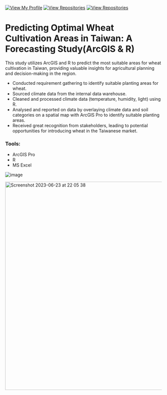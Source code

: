 [![View My Profile](https://img.shields.io/badge/View-My_Profile-green?logo=GitHub)](https://github.com/jiaqiyu1)
[![View Repositories](https://img.shields.io/badge/View-My_Portfolio-red?logo=GitHub)](https://github.com/jiaqiyu1/Portfolio_Guide)
[![View Repositories](https://img.shields.io/badge/View-My_Repositories-blue?logo=GitHub)](https://github.com/jiaqiyu1?tab=repositories)


# Predicting Optimal Wheat Cultivation Areas in Taiwan: A Forecasting Study(ArcGIS & R) 

This study utilizes ArcGIS and R to predict the most suitable areas for wheat cultivation in Taiwan, providing valuable insights for agricultural planning and decision-making in the region.

* Conducted requirement gathering to identify suitable planting areas for wheat.
* Sourced climate data from the internal data warehouse.
* Cleaned and processed climate data (temperature, humidity, light) using R.
* Analysed and reported on data by overlaying climate data and soil categories on a spatial map with ArcGIS Pro to identify suitable planting areas.
* Received great recognition from stakeholders, leading to potential opportunities for introducing wheat in the Taiwanese market.

### Tools:
* ArcGIS Pro
* R 
* MS Excel 


![image](https://github.com/jiaqiyu1/PortfolioProject/assets/84236678/dcc0fbbc-8d08-4dd7-8d95-95f02a8418c4)

<img width="668" alt="Screenshot 2023-06-23 at 22 05 38" src="https://github.com/jiaqiyu1/PortfolioProject/assets/84236678/5110adff-e5ad-4679-9e0a-04344578a464">

